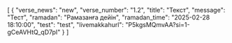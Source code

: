 [
  {
    "verse_news": "new",
    "verse_number": "1.2",
    "title": "Текст",
    "message": "Тест",
    "ramadan": "Рамазанға дейін",
    "ramadan_time": "2025-02-28 18:10:00",
    "test": "test",
    "livemakkahurl": "P5kgsMQmvAA?si=1-gCeAVHtQ_qD7pI"
  }
]